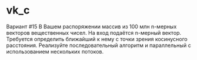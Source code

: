 # vk_c
Вариант #15
В Вашем распоряжении массив из 100 млн n-мерных векторов вещественных чисел. На вход подаётся n-мерный вектор. Требуется определить ближайший к нему с точки зрения косинусного расстояния. Реализуйте последовательный алгоритм и параллельный с использованием нескольких потоков.